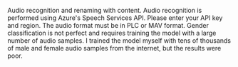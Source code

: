 Audio recognition and renaming with content. Audio recognition is performed using Azure's Speech Services API. Please enter your API key and region. The audio format must be in PLC or MAV format. Gender classification is not perfect and requires training the model with a large number of audio samples. I trained the model myself with tens of thousands of male and female audio samples from the internet, but the results were poor.

